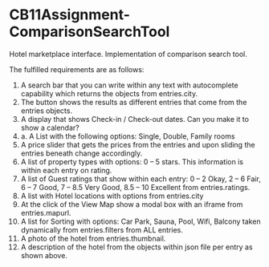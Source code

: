 # CB11Assignment-ComparisonSearchTool
Hotel marketplace interface. Implementation  of comparison  search tool.

The fulfilled requirements are as follows:

1. A search bar that you can write within any text with autocomplete capability which returns the objects from entries.city.
2. The button shows the results as different entries that come from the entries objects.
3. A display that shows Check-in / Check-out dates. Can you make it to show a calendar? 
3. a. A List with the following options: Single, Double, Family rooms 
4. A price slider that gets the prices from the entries and upon sliding the entries beneath change accordingly.
5. A list of property types with options: 0 – 5 stars. This information is within each entry on rating.
6. A list of Guest ratings that show within each entry: 
   0 – 2 Okay, 2 – 6 Fair, 6 – 7 Good, 7 – 8.5 Very Good, 8.5 – 10 Excellent from entries.ratings.
7. A list with Hotel locations with options from entries.city 
8. At the click of the View Map show a modal box with an iframe from entries.mapurl.
9. A list for Sorting with options: Car Park, Sauna, Pool, Wifi, Balcony taken dynamically from entries.filters from ALL entries.
10. A photo of the hotel from entries.thumbnail.
11. A description of the hotel from the objects within json file per entry as shown above.
